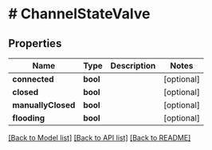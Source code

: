 # # ChannelStateValve

## Properties

Name | Type | Description | Notes
------------ | ------------- | ------------- | -------------
**connected** | **bool** |  | [optional]
**closed** | **bool** |  | [optional]
**manuallyClosed** | **bool** |  | [optional]
**flooding** | **bool** |  | [optional]

[[Back to Model list]](../../README.md#models) [[Back to API list]](../../README.md#endpoints) [[Back to README]](../../README.md)
